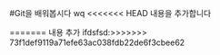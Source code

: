 #Git을 배워봅시다
wq
<<<<<<< HEAD
내용을 추가합니다

=======
내용 추가
ifdsfsd:>>>>>>> 73f1def9119a71efe63ac038fdb22de6f3cbee62
